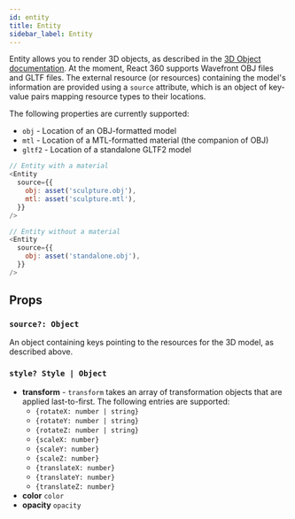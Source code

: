 ```yaml
---
id: entity
title: Entity
sidebar_label: Entity
---
```


Entity allows you to render 3D objects, as described in the [3D Object documentation](objects.md). At the moment, React 360 supports Wavefront OBJ files and GLTF files. The external resource (or resources) containing the model's information are provided using a `source` attribute, which is an object of key-value pairs mapping resource types to their locations.

The following properties are currently supported:
 - `obj` - Location of an OBJ-formatted model
 - `mtl` - Location of a MTL-formatted material (the companion of OBJ)
 - `gltf2` - Location of a standalone GLTF2 model

```js
// Entity with a material
<Entity
  source={{
    obj: asset('sculpture.obj'),
    mtl: asset('sculpture.mtl'),
  }}
/>

// Entity without a material
<Entity
  source={{
    obj: asset('standalone.obj'),
  }}
/>
```

## Props

### `source?: Object`

An object containing keys pointing to the resources for the 3D model, as described above.

### `style? Style | Object`

 - **transform** - `transform` takes an array of transformation objects that are applied last-to-first. The following entries are supported:
   - `{rotateX: number | string}`
   - `{rotateY: number | string}`
   - `{rotateZ: number | string}`
   - `{scaleX: number}`
   - `{scaleY: number}`
   - `{scaleZ: number}`
   - `{translateX: number}`
   - `{translateY: number}`
   - `{translateZ: number}`
 - **color** `color`
 - **opacity** `opacity`
